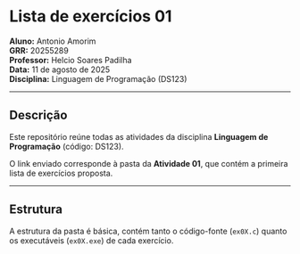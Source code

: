 # Lista de exercícios 01

**Aluno:** Antonio Amorim  
**GRR:** 20255289  
**Professor:** Helcio Soares Padilha  
**Data:** 11 de agosto de 2025  
**Disciplina:** Linguagem de Programação (DS123)  

---

## Descrição
Este repositório reúne todas as atividades da disciplina **Linguagem de Programação** (código: DS123).

O link enviado corresponde à pasta da **Atividade 01**, que contém a primeira lista de exercícios proposta.

---

## Estrutura
A estrutura da pasta é básica, contém tanto o código-fonte (`ex0X.c`) quanto os executáveis (`ex0X.exe`) de cada exercício. 